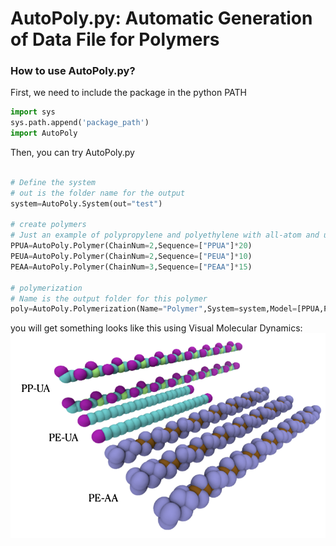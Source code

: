 # AutoPoly.py: Automatic Generation of Data File for Polymers

### How to use AutoPoly.py?
First, we need to include the package in the python PATH
```python
import sys
sys.path.append('package_path')
import AutoPoly
```

Then, you can try AutoPoly.py

```python

# Define the system
# out is the folder name for the output
system=AutoPoly.System(out="test")

# create polymers
# Just an example of polypropylene and polyethylene with all-atom and united-atom resolutions
PPUA=AutoPoly.Polymer(ChainNum=2,Sequence=["PPUA"]*20)
PEUA=AutoPoly.Polymer(ChainNum=2,Sequence=["PEUA"]*10)
PEAA=AutoPoly.Polymer(ChainNum=3,Sequence=["PEAA"]*15)

# polymerization
# Name is the output folder for this polymer
poly=AutoPoly.Polymerization(Name="Polymer",System=system,Model=[PPUA,PEUA,PEAA],run=True)
```
you will get something looks like this using Visual Molecular Dynamics:
![hPF-MD](./example/example.png)
